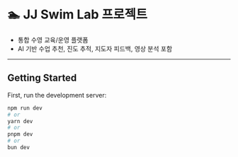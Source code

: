 # 🏊 JJ Swim Lab 프로젝트

- 통합 수영 교육/운영 플랫폼
- AI 기반 수업 추천, 진도 추적, 지도자 피드백, 영상 분석 포함

---

## Getting Started

First, run the development server:

```bash
npm run dev
# or
yarn dev
# or
pnpm dev
# or
bun dev
